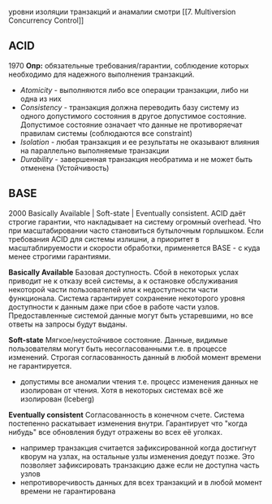уровни изоляции транзакций и анамалии смотри [[7. Multiversion Concurrency Control]]
## ACID
1970
**Опр:** обязательные требования/гарантии, соблюдение которых необходимо для надежного выполнения транзакций.
* *Аtomicity* - выполняются либо все операции транзакции, либо ни одна из них
* *Consistency* - транзакция должна переводить базу систему из одного допустимого состояния в другое допустимое состояние. Допустимое состояние означает что данные не противоряечат правилам системы (соблюдаются все constraint)
* *Isolation* - любая транзакция и ее результаты не оказывают влияния на параллельно выполняемые транзакции
* *Durability* - завершенная транзакция необратима и не может быть отменена (Устойчивость)
## BASE
2000
Basically Available | Soft-state | Eventually consistent.
ACID даёт строгие гарантии, что накладывает на систему огромный overhead. Что при масштабировании часто становиться бутылочным горлышком. Если требования ACID для системы излишни, а приоритет в масштаблируемости и скорости обработки, применяется BASE - с куда менее строгими гарантиями.

**Basically Available**
Базовая доступность. Сбой в некоторых услах приводит не к отказу всей системы, а к остановке обслуживания некоторой части пользователей или к недоступности части функционала.
Система гарантирует сохранение некоторого уровня доступности к данным даже при сбое в работе части узлов. Предоставленные системой данные могут быть устаревшими, но все ответы на запросы будут выданы.

**Soft-state**
Мягкое/неустойчивое состояние. Данные, видимые пользователям могут быть несогласованными т.е. в процессе изменений. Строгая согласованность данный в любой момент времени не гарантируется.
* допустимы все аномалии чтения т.е. процесс изменения данных не изолирован от чтения. Хотя в некоторых системах всё же изолирован (Iceberg)

**Eventually consistent**
Согласованность в конечном счете. Система постепенно раскатывает изменения внутри. Гарантирует что "когда нибудь" все обновления будут отражены во всех её уголках.
* например транзакция считается зафиксированной когда достигнут кворум на узлах, на остальные узлы изменения доедут позже. Это позволяет зафиксировать транзакцию даже если не доступна часть узлов
* непротиворечивость данных для всех транзакций и в любой момент времени не гарантирована